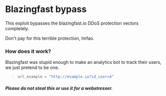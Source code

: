 # Blazingfast bypass
This exploit bypasses the blazingfast.io DDoS protection vectors completely.

Don't pay for this terrible protection, lmfao.


### How does it work?

Blazingfast was stupid enough to make an analytics bot to track their users, we just pretend to be one.

> ```py
> url_example = "http://example.io?id_user=4"
> ```

##### Please do not steal this or use it for a webstresser.
